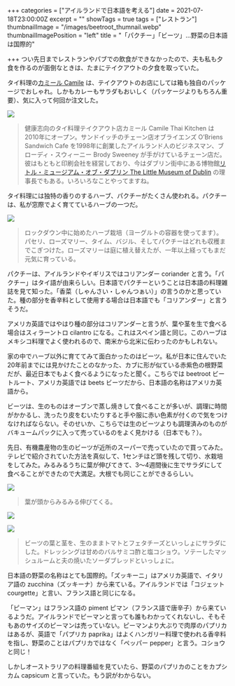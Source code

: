 +++
categories = ["アイルランドで日本語を考える"]
date = 2021-07-18T23:00:00Z
excerpt = ""
showTags = true
tags = ["レストラン"]
thumbnailImage = "/images/beetroot_thumnail.webp"
thumbnailImagePosition = "left"
title = "「パクチー」「ビーツ」…野菜の日本語は国際的"

+++
つい先日までレストランやパブでの飲食ができなかったので、夫も私も夕食を作るのが面倒なときは、たまにテイクアウトの夕食を取っていた。

<!--more-->

タイ料理の[カミール Camile](https://www.camile.ie/) は、テイクアウトのお店にしては箱も独自のパッケージでおしゃれ。しかもカレーもサラダもおいしく（パッケージよりもちろん重要）、気に入って何回か注文した。

![](/images/camile.webp)

> 健康志向のタイ料理テイクアウト店カミール Camile Thai Kitchen は2010年にオープン。サンドイッチのチェーン店オブライエンズ O’Briens Sandwich Cafe を1998年に創業したアイルランド人のビジネスマン、ブローディ・スウィーニー Brody Sweeney が手がけているチェーン店だ。彼はもともと印刷会社を経営しており、今はダブリン街中にある博物館[リトル・ミュージアム・オブ・ダブリン The Little Museum of Dublin](https://www.littlemuseum.ie/) の理事長でもある。いろいろなことやってますね。

タイ料理には独特の香りのするハーブ、パクチーがたくさん使われる。パクチーは、私が窓際でよく育てているハーブの一つだ。

![](/images/herbs.webp)

> ロックダウン中に始めたハーブ栽培（ヨーグルトの容器を使ってます）。パセリ、ローズマリー、タイム、バジル、そしてパクチーはどれも収穫までこぎつけた。ローズマリーは庭に植え替えたが、一年以上経ってもまだ元気に育っている。

パクチーは、アイルランドやイギリスではコリアンダー coriander と言う。「パクチー」はタイ語が由来らしい。日本語でパクチーということは日本語の料理雑誌を見て知った。「香菜（しゃんさい・しゃんつぁい）」の言うのかと思っていた。種の部分を香辛料として使用する場合は日本語でも「コリアンダー」と言うそうだ。

アメリカ英語ではやはり種の部分はコリアンダーと言うが、葉や茎を生で食べる場合はスィラーントロ cilantro になる。これはスペイン語と同じ。このハーブはメキシコ料理でよく使われるので、南米から北米に伝わったのかもしれない。

家の中でハーブ以外に育ててみて面白かったのはビーツ。私が日本に住んでいた20年前までには見かけたことのなかった、カブに形が似ている赤紫色の根野菜だが、最近日本でもよく食べるようになったと聞く。こちらでは beetroot ビートルート、アメリカ英語では beets ビーツだから、日本語の名称はアメリカ英語から。

ビーツは、生のものはオーブンで蒸し焼きして食べることが多いが、調理に時間がかかるし、洗ったり皮をむいたりすると手や服に赤い色素が付くので気をつけなければならない。そのせいか、こちらでは生のビーツよりも調理済みのものがバキュームパックに入って売っているのをよく見かける（日本でも？）。

先日、有機農産物の生のビーツが近所のスーパーで売っていたので買ってみた。テレビで紹介されていた方法を真似して、1センチほど頭を残して切り、水栽培をしてみた。みるみるうちに葉が伸びてきて、3～4週間後に生でサラダにして食べることができたので大満足。大根でも同じことができるらしい。

![](/images/beetroot_1.webp)

> 葉が頭からみるみる伸びてくる。

![](/images/beetroot_2.webp)

![](/images/beetroot_3.webp)

> ビーツの葉と茎を、生のままトマトとフェタチーズといっしょにサラダにした。ドレッシングは甘めのバルサミコ酢と塩コショウ。ソテーしたマッシュルームと夫の焼いたソーダブレッドといっしょに。

日本語の野菜の名称はとても国際的。「ズッキーニ」はアメリカ英語で、イタリア語の zucchina（ズッキーナ）から来ている。アイルランドでは「コジェット courgette」と言い、フランス語と同じになる。

「ピーマン」はフランス語の piment ピマン（フランス語で唐辛子）から来ているようだ。アイルランドでピーマンと言っても誰もわかってくれないし、そもそもあのサイズのピーマンは売っていない。ピーマンより大ぶりで肉厚のパプリカはあるが、英語で「パプリカ paprika」はよくハンガリー料理で使われる香辛料を指し、野菜のことはパプリカではなく「ペッパー pepper」と言う。コショウと同じ！

しかしオーストラリアの料理番組を見ていたら、野菜のパプリカのことをカプシカム capsicum と言っていた。もう訳がわからない。